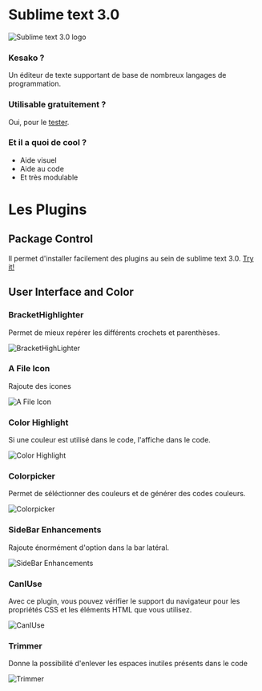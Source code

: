 # Sublime text 3.0

![Sublime text 3.0 logo](https://upload.wikimedia.org/wikipedia/en/d/d2/Sublime_Text_3_logo.png)

### Kesako ? 
Un éditeur de texte supportant de base de nombreux langages de programmation.

### Utilisable gratuitement ? 

Oui,
pour le [tester](https://www.sublimetext.com/3).

### Et il a quoi de cool ? 
- Aide visuel 
- Aide au code
- Et très modulable

# Les Plugins

## Package Control

Il permet d'installer facilement des plugins au sein de sublime text 3.0.
[Try it!](https://packagecontrol.io/installation)

## User Interface and Color

### BracketHighlighter

Permet de mieux repérer les différents crochets et parenthèses.

![BracketHighLighter](https://packagecontrol.io/readmes/img/b43439686c02b6776c788b989a0813b72367fe55.png)

### A File Icon

Rajoute des icones 

![A File Icon](https://cdn.shopify.com/s/files/1/0533/2089/files/sublime-text-plugins-a-file-icon.png?v=1522175990)

### Color Highlight

Si une couleur est utilisé dans le code, l'affiche dans le code.

![Color Highlight](https://packagecontrol.io/readmes/img/69aa4c77d00ccb820f0bd59afea788cc6d5526b4.png)

### Colorpicker

Permet de séléctionner des couleurs et de générer des codes couleurs.

![Colorpicker](https://cdn.scotch.io/scotchy-uploads/2013/12/sublime-colorpicker.png)

### SideBar Enhancements

Rajoute énormément d'option dans la bar latéral.

![SideBar Enhancements](http://hoyheaprendido.es/wp-content/uploads/2014/11/sidebar.jpg)

### CanIUse

Avec ce plugin, vous pouvez vérifier le support du navigateur pour les propriétés CSS et les éléments HTML que vous utilisez.

![CanIUse](https://assets.hongkiat.com/uploads/sublime-text-plugins/caniuse.jpg)

### Trimmer 

Donne la possibilité d'enlever les espaces inutiles présents dans le code

![Trimmer](https://assets.hongkiat.com/uploads/sublime-text-plugins/trimmer.jpg)


